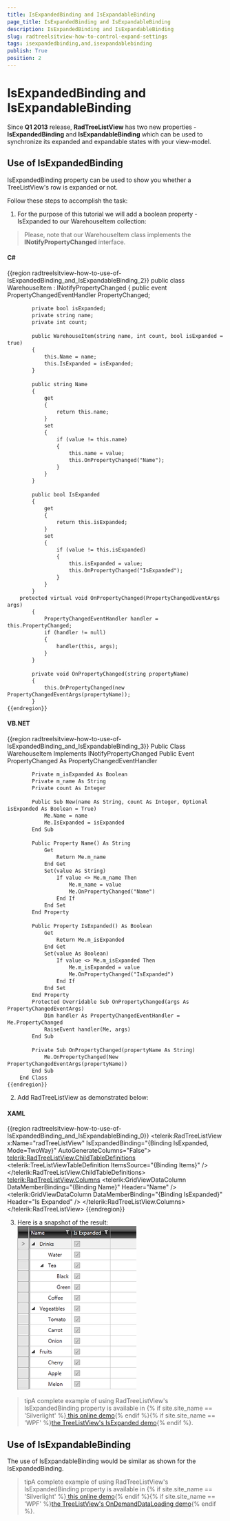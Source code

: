 ```yaml
---
title: IsExpandedBinding and IsExpandableBinding
page_title: IsExpandedBinding and IsExpandableBinding
description: IsExpandedBinding and IsExpandableBinding
slug: radtreelsitview-how-to-control-expand-settings
tags: isexpandedbinding,and,isexpandablebinding
publish: True
position: 2
---
```


# IsExpandedBinding and IsExpandableBinding



Since __Q1 2013__ release, __RadTreeListView__ has two new properties - __IsExpandedBinding__ and __IsExpandableBinding__ which can be used to synchronize its expanded and expandable states with your view-model.

## Use of IsExpandedBinding

IsExpandedBinding property can be used to show you whether a TreeListView's row is expanded or not.
        

Follow these steps to accomplish the task:

1. For the purpose of this tutorial we will add a boolean property - IsExpanded to our WarehouseItem collection:
        

>Please, note that our WarehouseItem class implements the __INotifyPropertyChanged__ interface.
          

#### __C#__

{{region radtreelsitview-how-to-use-of-IsExpandedBinding_and_IsExpandableBinding_2}}
	public class WarehouseItem : INotifyPropertyChanged
	    {
	        public event PropertyChangedEventHandler PropertyChanged;
	
	        private bool isExpanded;
	        private string name;
	        private int count;
	
	        public WarehouseItem(string name, int count, bool isExpanded = true)
	        {
	            this.Name = name;
	            this.IsExpanded = isExpanded;           
	        }
	
	        public string Name
	        {
	            get
	            {
	                return this.name;
	            }
	            set
	            {
	                if (value != this.name)
	                {
	                    this.name = value;
	                    this.OnPropertyChanged("Name");
	                }
	            }
	        }
	
	        public bool IsExpanded
	        {
	            get
	            {
	                return this.isExpanded;
	            }
	            set
	            {
	                if (value != this.isExpanded)
	                {
	                    this.isExpanded = value;
	                    this.OnPropertyChanged("IsExpanded");
	                }
	            }
	        }
	    protected virtual void OnPropertyChanged(PropertyChangedEventArgs args)
	        {
	            PropertyChangedEventHandler handler = this.PropertyChanged;
	            if (handler != null)
	            {
	                handler(this, args);
	            }
	        }
	
	        private void OnPropertyChanged(string propertyName)
	        {
	            this.OnPropertyChanged(new PropertyChangedEventArgs(propertyName));
	        }
	{{endregion}}



#### __VB.NET__

{{region radtreelsitview-how-to-use-of-IsExpandedBinding_and_IsExpandableBinding_3}}
	    Public Class WarehouseItem
	        Implements INotifyPropertyChanged
	        Public Event PropertyChanged As PropertyChangedEventHandler
	
	        Private m_isExpanded As Boolean
	        Private m_name As String
	        Private count As Integer
	
	        Public Sub New(name As String, count As Integer, Optional isExpanded As Boolean = True)
	            Me.Name = name
	            Me.IsExpanded = isExpanded
	        End Sub
	
	        Public Property Name() As String
	            Get
	                Return Me.m_name
	            End Get
	            Set(value As String)
	                If value <> Me.m_name Then
	                    Me.m_name = value
	                    Me.OnPropertyChanged("Name")
	                End If
	            End Set
	        End Property
	
	        Public Property IsExpanded() As Boolean
	            Get
	                Return Me.m_isExpanded
	            End Get
	            Set(value As Boolean)
	                If value <> Me.m_isExpanded Then
	                    Me.m_isExpanded = value
	                    Me.OnPropertyChanged("IsExpanded")
	                End If
	            End Set
	        End Property
	        Protected Overridable Sub OnPropertyChanged(args As PropertyChangedEventArgs)
	            Dim handler As PropertyChangedEventHandler = Me.PropertyChanged
	            RaiseEvent handler(Me, args)
	        End Sub
	
	        Private Sub OnPropertyChanged(propertyName As String)
	            Me.OnPropertyChanged(New PropertyChangedEventArgs(propertyName))
	        End Sub
	    End Class
	{{endregion}}



2. Add RadTreeListView as demonstrated below:
        

#### __XAML__

{{region radtreelsitview-how-to-use-of-IsExpandedBinding_and_IsExpandableBinding_0}}
	<telerik:RadTreeListView x:Name="radTreeListView"
	                                 IsExpandedBinding="{Binding IsExpanded, Mode=TwoWay}"
	                                 AutoGenerateColumns="False">
	            <telerik:RadTreeListView.ChildTableDefinitions>
	                <telerik:TreeListViewTableDefinition ItemsSource="{Binding Items}" />
	            </telerik:RadTreeListView.ChildTableDefinitions>
	            <telerik:RadTreeListView.Columns>
	                <telerik:GridViewDataColumn DataMemberBinding="{Binding Name}"
	                                    Header="Name" />
	                <telerik:GridViewDataColumn DataMemberBinding="{Binding IsExpanded}" 
	                                    Header="Is Expanded" />
	            </telerik:RadTreeListView.Columns>
	        </telerik:RadTreeListView>
	{{endregion}}



3. Here is a snapshot of the result:
        ![Rad Tree List View radtreelistview how-to-isexpanded 01png](images/RadTreeListView_radtreelistview_how-to-isexpanded_01png.PNG)

>tipA complete example of using RadTreeListView's IsExpandedBinding property is available in
          {% if site.site_name == 'Silverlight' %}[ this online demo](http://demos.telerik.com/silverlight/#TreeListView/IsExpanded){% endif %}{% if site.site_name == 'WPF' %}[the TreeListView's IsExpanded demo](http://demos.telerik.com/wpf/){% endif %}.
          

## Use of IsExpandableBinding

The use of IsExpandableBinding would be similar as shown for the IsExpandedBinding.

>tipA complete example of using RadTreeListView's IsExpandedBinding property is available in
          {% if site.site_name == 'Silverlight' %}[ this online demo](http://demos.telerik.com/silverlight/#TreeListView/OnDemandDataLoading){% endif %}{% if site.site_name == 'WPF' %}[the TreeListView's OnDemandDataLoading demo](http://demos.telerik.com/wpf/){% endif %}.
          

